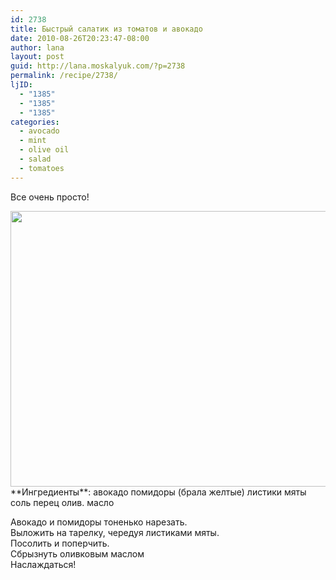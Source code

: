 ```yaml
---
id: 2738
title: Быстрый салатик из томатов и авокадо
date: 2010-08-26T20:23:47-08:00
author: lana
layout: post
guid: http://lana.moskalyuk.com/?p=2738
permalink: /recipe/2738/
ljID:
  - "1385"
  - "1385"
  - "1385"
categories:
  - avocado
  - mint
  - olive oil
  - salad
  - tomatoes
---
```

Все очень просто!

<img loading="lazy" class="alignnone" title="avocado-tomato salad" src="http://farm5.static.flickr.com/4097/4931232056_0ab1bfae74_z.jpg" alt="" width="640" height="441" />  
**Ингредиенты**:  
авокадо  
помидоры (брала желтые)  
листики мяты  
соль  
перец  
олив. масло

Авокадо и помидоры тоненько нарезать.  
Выложить на тарелку, чередуя листиками мяты.  
Посолить и поперчить.  
Сбрызнуть оливковым маслом  
Наслаждаться!